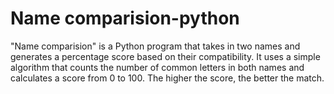 # Name comparision-python
 "Name comparision" is a Python program that takes in two names and generates a percentage score based on their compatibility. It uses a simple algorithm that counts the number of common letters in both names and calculates a score from 0 to 100. The higher the score, the better the match. 
